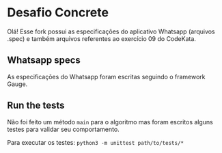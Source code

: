 # Desafio Concrete

Olá! Esse fork possui as especificações do aplicativo Whatsapp (arquivos .spec) e também arquivos referentes ao exercício 09 do CodeKata.

## Whatsapp specs
As especificações do Whatsapp foram escritas seguindo o framework Gauge.

## Run the tests
Não foi feito um método ``main`` para o algoritmo mas foram escritos alguns testes para validar seu comportamento.

Para executar os testes:
``
python3 -m unittest path/to/tests/*
``